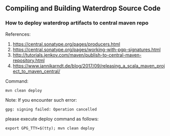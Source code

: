 ## Compiling and Building Waterdrop Source Code



### How to deploy waterdrop artifacts to central maven repo

References:
1. https://central.sonatype.org/pages/producers.html
2. https://central.sonatype.org/pages/working-with-pgp-signatures.html
3. http://tutorials.jenkov.com/maven/publish-to-central-maven-repository.html
4. https://www.jannikarndt.de/blog/2017/09/releasing_a_scala_maven_project_to_maven_central/

Command:

```
mvn clean deploy
```

Note: If you encounter such error:

```
gpg: signing failed: Operation cancelled
```

please execute deploy command as follows:

```
export GPG_TTY=$(tty); mvn clean deploy
```

